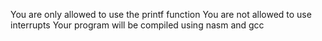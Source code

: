 You are only allowed to use the printf function
You are not allowed to use interrupts
Your program will be compiled using nasm and gcc
